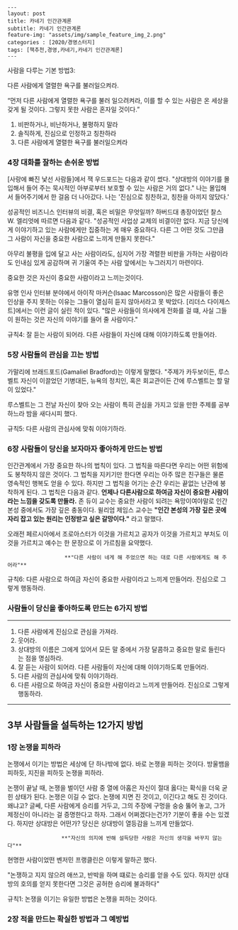 ```
---
layout: post
title: 카네기 인간관계론
subtitle: 카네기 인간관계론
feature-img: "assets/img/sample_feature_img_2.png"
categories : [2020/경영스터지]
tags: [책추천,경영,카네기,카네기 인간관계론]
---
```

사람을 다루는 기본 방법3:

다른 사람에게 열렬한 욕구를 불러일으켜라.

“먼저 다른 사람에게 열렬한 욕구를 불러 일으려켜라, 이를 할 수 있는 사람은 온 세상을 갖게 될 것이다. 그렇지 못한 사람은 혼자일 것이다.”

1. 비판하거나, 비난하거나, 불평하지 말라
2. 솔직하게, 진심으로 인정하고 칭찬하라
3. 다른 사람에게 열렬한 욕구를 불러일으켜라

### **4장 대화를 잘하는 손쉬운 방법**

[사랑에 빠진 낯선 사람들]에서 잭 우드포드는 다음과 같이 썼다. "상대방의 이야기를 몰입해서 들어 주는 묵시적인 아부로부터 보호할 수 있는 사람은 거의 없다." 나는 몰입해서 들어주기에서 한 걸음 더 나아갔다. 나는 '진심으로 칭찬하고, 칭찬을 아끼지 않닸다.'

성공적인 비즈니스 인터뷰의 비결, 혹은 비밀은 무엇일까? 하버드대 총장이었던 찰스 W. 엘리엇에 따르면 다음과 같다. "성공적인 사업상 교제의 비결이란 없다. 지금 당신에게 이야기하고 있는 사람에게만 집중하는 게 매우 중요하다. 다른 그 어떤 것도 그만큼 그 사람이 자신을 중요한 사람으로 느끼게 만들지 못한다."

아무리 불평을 입에 달고 사는 사람이라도, 심지어 가장 격렬한 비판을 가하는 사람이라도 인내심 있게 공감하며 귀 기울여 주는 사람 앞에서는 누그러지기 마련이다.

중요한 것은 자신이 중요한 사람이라고 느끼는것이다.

유명 인사 인터뷰 분야에서 아이작 마커슨(Isaac Marcosson)은 많은 사람들이 좋은 인상을 주지 못하는 이유는 그들이 열심히 듣지 않아서라고 못 박았다. [리더스 다이제스트]에서는 이런 글이 실린 적이 있다. "많은 사람들이 의사에게 전화를 걸 떄, 사실 그들이 원하는 것은 자신의 이야기를 들어 줄 사람이다."

규칙4: 잘 듣는 사람이 되어라. 다른 사람들이 자신에 대해 이야기하도록 만들어라.

### 5장 사람들의 관심을 끄는 방법

가말리에 브래드포드(Gamaliel Bradford)는 이렇게 말했다. "주제가 카두보이든, 루스벨트 자신이 이끌었던 기병대든, 뉴욕의 정치인, 혹은 회교관이든 간에 루스벨트는 할 말이 있었다."

루스벨트는 그 전날 자신이 찾아 오는 사람이 특히 관심을 가지고 있을 만한 주제를 공부하느라 밤을 새다시피 했다.

규칙5: 다른 사람의 관심사에 맞춰 이야기하라.

### 6장 사람들이 당신을 보자마자 좋아하게 만드는 방법

인간관계에서 가장 중요한 하나의 법칙이 있다. 그 법칙을 따른다면 우리는 어떤 위험에도 봉착하지 않은 것이다. 그 법칙을 지키기만 한다면 우리는 아주 많은 친구들은 물론 영속적인 행복도 얻을 수 있다. 하지만 그 법칙을 어기는 순간 우리는 끝없는 난관에 봉착하게 된다. 그 법칙은 다음과 같다. **언제나 다른사람으로 하여금 자신이 중요한 사람이라는 느낌을 갖도록 만들라.** 존 듀이 교수는 중요한 사람이 되려는 욕망이여야말로 인간 본성 중에서도 가장 깊은 충동이다. 윌리엄 제임스 교수는 **"인간 본성의 가장 깊은 곳에 자리 잡고 있는 원리는 인정받고 싶은 갈망이다."** 라고 말했다.

오래전 페르시아에서 조로아스터가 이것을 가르치고 공자가 이것을 가르치고 부처도 이것을 가르치고 예수는 한 문장으로 이 가르침을 요약했다.

```
                  **"다른 사람이 네게 해 주었으면 하는 대로 다른 사람에게도 해 주어라"**
```

규칙6: 다른 사람으로 하여금 자신이 중요한 사람이라고 느끼게 만들어라. 진심으로 그렇게 행동하라.

### 사람들이 당신을 좋아하도록 만드는 6가지 방법

------

1. 다른 사람에게 진심으로 관심을 가져라.
2. 웃어라.
3. 상대방의 이름은 그에게 있어서 모든 말 중에서 가장 달콤하고 중요한 말로 들린다는 점을 명심하라.
4. 잘 듣는 사람이 되어라. 다른 사람들이 자신에 대해 이야기하도록 만들어라.
5. 다른 사람의 관심사에 맞춰 이야기하라.
6. 다른 사람으로 하여금 자신이 중요한 사람이라고 느끼게 만들어라. 진심으로 그렇게 행동하라.

------

## 3부 사람들을 설득하는 12가지 방법

### 1장 논쟁을 피하라

논쟁에서 이기는 방법은 세상에 단 하나밖에 없다. 바로 논쟁을 피하는 것이다. 방울뱀을 피하듯, 지진을 피하듯 논쟁을 피하라.

논쟁이 끝날 때, 논쟁을 벌이던 사람 중 열에 아홉은 자신이 절대 옳다는 확식을 더욱 굳힌 상태가 된다. 논쟁은 이길 수 없다. 논쟁에 지면 진 것이고, 이긴다고 해도 진 것이다. 왜냐고? 글쎄, 다른 사람에게 승리를 거두고, 그의 주장에 구멍을 숭숭 뚫어 놓고, 그가 제정신이 아니라는 걸 증명한다고 하자. 그래서 어쩌겠다는건가? 기분이 좋을 수는 있겠다. 하지만 상대방은 어떤가? 당신은 상대방이 열등감을 느끼게 만들었다.

```
                 **"자신의 의지에 반해 설득당한 사람은 자신의 생각을 바꾸지 않는다"**
```

현명한 사람이었떤 벤저민 프랭클린은 이렇게 말하곤 했다.

"논쟁하고 지지 않으려 애쓰고, 반박을 하며 떄로는 승리를 얻을 수도 있다. 하지만 상대방의 호의를 얻지 못한다면 그것은 공허한 승리에 불과하다"

규칙1: 논쟁을 이기는 유일한 방법은 논쟁을 피하는 것이다.



### 2장 적을 만드는 확실한 방법과 그 예방법



